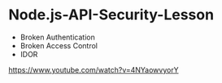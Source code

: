 ﻿# Node.js-API-Security-Lesson

- Broken Authentication
- Broken Access Control
- IDOR

https://www.youtube.com/watch?v=4NYaowvyorY
